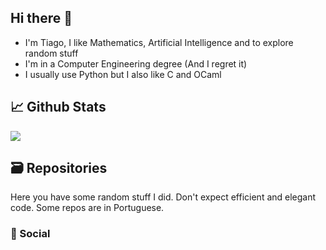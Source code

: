 ## Hi there 👋
* I'm Tiago, I like Mathematics, Artificial Intelligence and to explore random stuff 
* I'm in a Computer Engineering degree (And I regret it)
* I usually use Python but I also like C and OCaml
  
## 📈 Github Stats
![](https://github-profile-summary-cards.vercel.app/api/cards/repos-per-language?username=ttiagojm&hide=Html&theme=tokyonight)
## 🗃️ Repositories
Here you have some random stuff I did. Don't expect efficient and elegant code. Some repos are in Portuguese.

### 📇 Social
